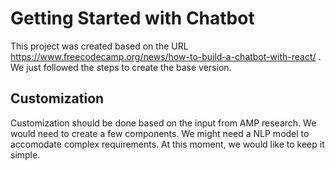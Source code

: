 # Getting Started with Chatbot

This project was created based on the URL https://www.freecodecamp.org/news/how-to-build-a-chatbot-with-react/ . We just followed the steps to create the base version.

## Customization

Customization should be done based on the input from AMP research. We would need to create a few components. We might need a NLP model to accomodate complex requirements. At this moment, we would like to keep it simple.